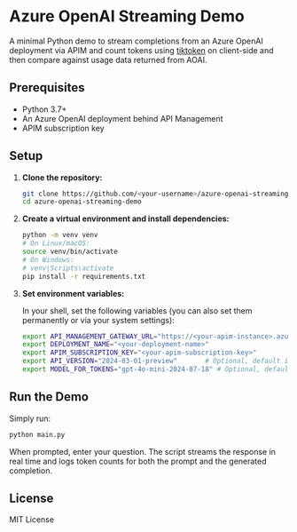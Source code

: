 # Azure OpenAI Streaming Demo

A minimal Python demo to stream completions from an Azure OpenAI deployment via APIM and count tokens using [tiktoken](https://github.com/openai/tiktoken) on client-side and then compare against usage data returned from AOAI.

## Prerequisites

- Python 3.7+
- An Azure OpenAI deployment behind API Management
- APIM subscription key

## Setup

1. **Clone the repository:**

   ```bash
   git clone https://github.com/<your-username>/azure-openai-streaming-demo.git
   cd azure-openai-streaming-demo
   ```

2. **Create a virtual environment and install dependencies:**

   ```bash
   python -m venv venv
   # On Linux/macOS:
   source venv/bin/activate
   # On Windows:
   # venv\Scripts\activate
   pip install -r requirements.txt
   ```

3. **Set environment variables:**

   In your shell, set the following variables (you can also set them permanently or via your system settings):

   ```bash
   export API_MANAGEMENT_GATEWAY_URL="https://<your-apim-instance>.azure-api.net"
   export DEPLOYMENT_NAME="<your-deployment-name>"
   export APIM_SUBSCRIPTION_KEY="<your-apim-subscription-key>"
   export API_VERSION="2024-03-01-preview"       # Optional, default is used if not set
   export MODEL_FOR_TOKENS="gpt-4o-mini-2024-07-18" # Optional, default is used if not set
   ```

## Run the Demo

Simply run:

```bash
python main.py
```

When prompted, enter your question. The script streams the response in real time and logs token counts for both the prompt and the generated completion.

## License

MIT License

